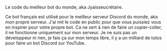 Le code du meilleur bot du monde, aka Jyaisseucrétaire.

Ce bot français est utilisé pour le meilleur serveur Discord du monde, aka mon propre serveur. J'ai mit le code en public pour que vous puissiez vous en inspirer pour votre propre bot. Ca ne sert à rien de faire un copier-coller, il ne fonctionne uniquement sur mon serveur. Je ne suis pas un développeur ni rien, je fais ça sur mon temps libre, il y a un milliard de tutos pour faire un bot Discord sur YouTube.
